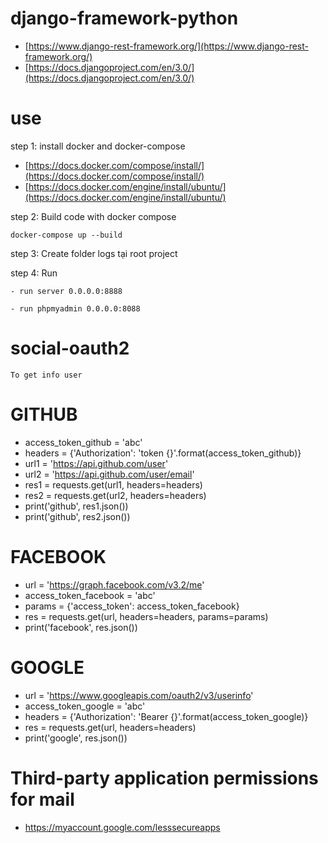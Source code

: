 # django-framework-python
- [https://www.django-rest-framework.org/](https://www.django-rest-framework.org/)
- [https://docs.djangoproject.com/en/3.0/](https://docs.djangoproject.com/en/3.0/)
# use 
step 1: install docker and docker-compose

- [https://docs.docker.com/compose/install/](https://docs.docker.com/compose/install/)
- [https://docs.docker.com/engine/install/ubuntu/](https://docs.docker.com/engine/install/ubuntu/)

step 2: Build code with docker compose
```
docker-compose up --build
```

step 3: Create folder logs tại root project

step 4: Run
```
- run server 0.0.0.0:8888

- run phpmyadmin 0.0.0.0:8088
```

# social-oauth2
```To get info user``` 
# GITHUB
- access_token_github = 'abc'
- headers = {'Authorization': 'token {}'.format(access_token_github)}
- url1 = 'https://api.github.com/user'
- url2 = 'https://api.github.com/user/email'
- res1 = requests.get(url1, headers=headers)
- res2 = requests.get(url2, headers=headers)
- print('github', res1.json())
- print('github', res2.json())

# FACEBOOK
- url = 'https://graph.facebook.com/v3.2/me'
- access_token_facebook = 'abc'
- params = {'access_token': access_token_facebook}
- res = requests.get(url, headers=headers, params=params)
- print('facebook', res.json())

# GOOGLE
- url = 'https://www.googleapis.com/oauth2/v3/userinfo'
- access_token_google = 'abc'
- headers = {'Authorization': 'Bearer {}'.format(access_token_google)}
- res = requests.get(url, headers=headers)
- print('google', res.json())

# Third-party application permissions for mail 
- https://myaccount.google.com/lesssecureapps